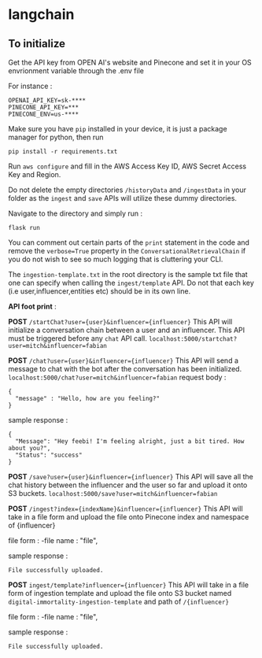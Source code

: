 # langchain

## To initialize

Get the API key from OPEN AI's website and Pinecone and set it in your OS envrionment variable through the .env file

For instance : 

```
OPENAI_API_KEY=sk-****
PINECONE_API_KEY=***
PINECONE_ENV=us-****
```

Make sure you have `pip` installed in your device, it is just a package manager for python, then run

```
pip install -r requirements.txt
```

Run `aws configure` and fill in the AWS Access Key ID, AWS Secret Access Key and Region.

Do not delete the empty directories `/historyData` and `/ingestData` in your folder as the `ingest` and `save` APIs will utilize these dummy directories.


Navigate to the  directory and simply run :
```
flask run
```

You can comment out certain parts of the `print` statement in the code and remove the `verbose=True` property in the `ConversationalRetrievalChain` if you do not wish to see so much logging that is cluttering your CLI.

The `ingestion-template.txt` in the root directory is the sample txt file that one can specify when calling the `ingest/template` API. Do not that each key (i.e user,influencer,entities etc) should be in its own line.

**API foot print** : 

**POST** `/startChat?user={user}&influencer={influencer}`
This API will initialize a conversation chain between a user and an influencer. This API must be triggered before any `chat` API call.
`localhost:5000/startchat?user=mitch&influencer=fabian`

**POST** `/chat?user={user}&influencer={influencer}` 
This API will send a message to chat with the bot after the conversation has been initialized.
`localhost:5000/chat?user=mitch&influencer=fabian`
request body : 
```
{
  "message" : "Hello, how are you feeling?"
}
```

sample response : 
```
{
  "Message": "Hey feebi! I'm feeling alright, just a bit tired. How about you?",
  "Status": "success"
}
```

**POST** `/save?user={user}&influencer={influencer}` 
This API will save all the chat history between the influencer and the user so far and upload it onto S3 buckets.
`localhost:5000/save?user=mitch&influencer=fabian`



**POST** `/ingest?index={indexName}&influencer={influencer}`
This API will take in a file form and upload the file onto Pinecone index and namespace of {influencer}

file form : 
-file name : "file", 

sample response : 
```
File successfully uploaded.
```

**POST** `ingest/template?influencer={influencer}`
This API will take in a file form of ingestion template and upload the file onto S3 bucket named `digital-immortality-ingestion-template` and path of `/{influencer}`

file form : 
-file name : "file", 

sample response : 
```
File successfully uploaded.
```







